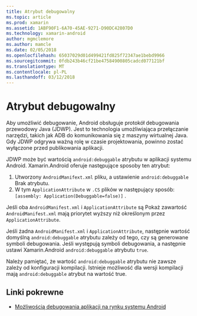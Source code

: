 ```yaml
---
title: Atrybut debugowalny
ms.topic: article
ms.prod: xamarin
ms.assetid: 1ABF90F1-6A70-45AE-9271-D90DC42807D0
ms.technology: xamarin-android
author: mgmclemore
ms.author: mamcle
ms.date: 02/05/2018
ms.openlocfilehash: 65037029d01d499421fd825f72347ae1bebd9966
ms.sourcegitcommit: 0fdb243b46cf21be47584900805cadcd077121bf
ms.translationtype: MT
ms.contentlocale: pl-PL
ms.lasthandoff: 03/12/2018
---
```

# <a name="debuggable-attribute"></a>Atrybut debugowalny



Aby umożliwić debugowanie, Android obsługuje protokół debugowania przewodowy Java (JDWP). Jest to technologia umożliwiająca przełączanie narzędzi, takich jak ADB do komunikowania się z maszyny wirtualnej Java. Gdy JDWP odgrywa ważną rolę w czasie projektowania, powinno zostać wyłączone przed publikowania aplikacji.

JDWP może być wartością `android:debuggable` atrybutu w aplikacji systemu Android. Xamarin.Android oferuje następujące sposoby ten atrybut:

1.  Utworzony `AndroidManifext.xml` pliku, a ustawienie `android:debuggable` Brak atrybutu.
1.  W tym `ApplicationAttribute` w `.CS` plików w następujący sposób: `[assembly: Application(Debuggable=false)]` .


Jeśli oba `AndroidManifest.xml` i `ApplicationAttribute` są Pokaż zawartość `AndroidManifest.xml` mają priorytet wyższy niż określonym przez `ApplicationAttribute`.

Jeśli żadna `AndroidManifest.xml` i `ApplicationAttribute`, następnie wartość domyślną `android:debuggable` atrybutu zależy od tego, czy są generowane symboli debugowania. Jeśli występują symboli debugowania, a następnie ustawi Xamarin.Android `android:debuggable` atrybutu `true`.

Należy pamiętać, że wartość `android:debuggable` atrybutu nie zawsze zależy od konfiguracji kompilacji. Istnieje możliwość dla wersji kompilacji mają `android:debuggable` atrybut na wartość true.


## <a name="related-links"></a>Linki pokrewne

- [Możliwością debugowania aplikacji na rynku systemu Android](http://labs.mwrinfosecurity.com/blog/2011/07/07/debuggable-apps-in-android-market/)
